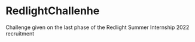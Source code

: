 # RedlightChallenhe
Challenge given on the last phase of the Redlight Summer Internship 2022 recruitment
